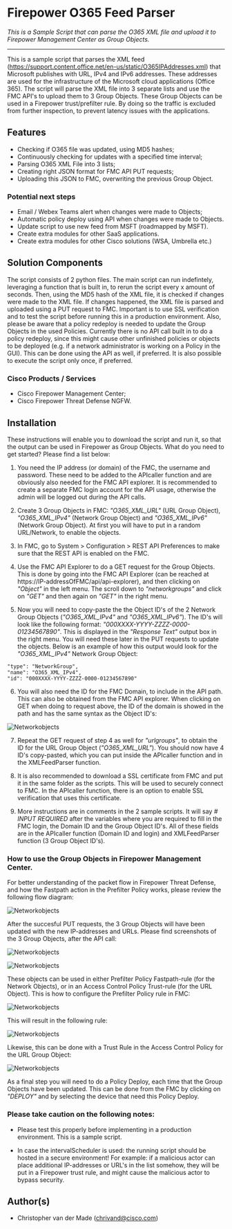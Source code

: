 # Firepower O365 Feed Parser

_This is a Sample Script that can parse the O365 XML file and upload it to Firepower Management Center as Group Objects._

---

This is a sample script that parses the XML feed (https://support.content.office.net/en-us/static/O365IPAddresses.xml) that Microsoft publishes with URL, IPv4 and IPv6 addresses. These addresses are used for the infrastructure of the Microsoft cloud applications (Office 365). The script will parse the XML file into 3 separate lists and use the FMC API's to upload them to 3 Group Objects. These Group Objects can be used in a Firepower trust/prefilter rule. By doing so the traffic is excluded from further inspection, to prevent  latency issues with the applications. 

## Features

* Checking if O365 file was updated, using MD5 hashes;
* Continuously checking for updates with a specified time interval;
* Parsing O365 XML File into 3 lists;
* Creating right JSON format for FMC API PUT requests;
* Uploading this JSON to FMC, overwriting the previous Group Object.

### Potential next steps

* Email / Webex Teams alert when changes were made to Objects;
* Automatic policy deploy using API when changes were made to Objects.
* Update script to use new feed from MSFT (roadmapped by MSFT).
* Create extra modules for other SaaS applications.
* Create extra modules for other Cisco solutions (WSA, Umbrella etc.)


## Solution Components

The script consists of 2 python files. The main script can run indefintely, leveraging a function that is built in, to rerun the script every x amount of seconds. Then, using the MD5 hash of the XML file, it is checked if changes were made to the XML file. If changes happened, the XML file is parsed and uploaded using a PUT request to FMC. Important is to use SSL verification and to test the script before running this in a production environment. Also, please be aware that a policy redeploy is needed to update the Group Objects in the used Policies. Currently there is no API call built in to do a policy redeploy, since this might cause other unfinished policies or objects to be deployed (e.g. if a network administrator is working on a Policy in the GUI). This can be done using the API as well, if preferred. It is also possible to execute the script only once, if preferred.

### Cisco Products / Services

* Cisco Firepower Management Center;
* Cisco Firepower Threat Defense NGFW.


## Installation

These instructions will enable you to download the script and run it, so that the output can be used in Firepower as Group Objects. What do you need to get started? Please find a list below:

1. You need the IP address (or domain) of the FMC, the username and password. These need to be added to the APIcaller function and are obviously also needed for the FMC API explorer. It is recommended to create a separate FMC login account for the API usage, otherwise the admin will be logged out during the API calls. 

2. Create 3 Group Objects in FMC: *"O365_XML_URL"* (URL Group Object), *"O365_XML_IPv4"* (Network Group Object) and *"O365_XML_IPv6"* (Network Group Object). At first you will have to put in a random URL/Network, to enable the objects. 

3. In FMC, go to System > Configuration > REST API Preferences to make sure that the REST API is enabled on the FMC.

4. Use the FMC API Explorer to do a GET request for the Group Objects. This is done by going into the FMC API Explorer (can be reached at https://IP-addressOfFMC/api/api-explorer), and then clicking on *"Object"* in the left menu. The scroll down to *"networkgroups"* and click on *"GET"* and then again on *"GET"* in the right menu. 

5. Now you will need to copy-paste the the Object ID's of the 2 Network Group Objects (*"O365_XML_IPv4"* and *"O365_XML_IPv6"*). The ID's will look like the following format: *"000XXXX-YYYY-ZZZZ-0000-01234567890"*. This is displayed in the *"Response Text"* output box in the right menu. You will need these later in the PUT requests to update the objects. Below is an example of how this output would look for the *"O365_XML_IPv4"* Network Group Object:

```
"type": "NetworkGroup",
"name": "O365_XML_IPv4",
"id": "000XXXX-YYYY-ZZZZ-0000-01234567890"
```

6. You will also need the ID for the FMC Domain, to include in the API path. This can also be obtained from the FMC API explorer. When clicking on GET when doing to request above, the ID of the domain is showed in the path and has the same syntax as the Object ID's: 

![Networkobjects](https://github.com/chrivand/Firepower_O365_Feed_Parser/blob/master/screenshots_FMC_O365/screenshotAPIexplorer.png)

7. Repeat the GET request of step 4 as well for *"urlgroups"*, to obtain the ID for the URL Group Object (*"O365_XML_URL"*). You should now have 4 ID's copy-pasted, which you can put inside the APIcaller function and in the XMLFeedParser function.

8. It is also recommended to download a SSL certificate from FMC and put it in the same folder as the scripts. This will be used to securely connect to FMC. In the APIcaller function, there is an option to enable SSL verification that uses this certificate.

9. More instructions are in comments in the 2 sample scripts. It will say *# INPUT REQUIRED* after the variables where you are required to fill in the FMC login, the Domain ID and the Group Object ID's. All of these fields are in the APIcaller function (Domain ID and login) and XMLFeedParser function (3 Group Object ID's).


### How to use the Group Objects in Firepower Management Center.

For better understanding of the packet flow in Firepower Threat Defense, and how the Fastpath action in the Prefilter Policy works, please review the following flow diagram:

![Networkobjects](https://github.com/chrivand/Firepower_O365_Feed_Parser/blob/master/screenshots_FMC_O365/packetflowftd.png)

After the succesful PUT requests, the 3 Group Objects will have been updated with the new IP-addresses and URLs. Please find screenshots of the 3 Group Objects, after the API call:

![Networkobjects](https://github.com/chrivand/Firepower_O365_Feed_Parser/blob/master/screenshots_FMC_O365/urlgroupobject.png)

![Networkobjects](https://github.com/chrivand/Firepower_O365_Feed_Parser/blob/master/screenshots_FMC_O365/networkgroupobjects.png)

These objects can be used in either Prefilter Policy Fastpath-rule (for the Network Objects), or in an Access Control Policy Trust-rule (for the URL Object). This is how to configure the Prefilter Policy rule in FMC:

![Networkobjects](https://github.com/chrivand/Firepower_O365_Feed_Parser/blob/master/screenshots_FMC_O365/prefilterpolicyrule.png)

This will result in the following rule:

![Networkobjects](https://github.com/chrivand/Firepower_O365_Feed_Parser/blob/master/screenshots_FMC_O365/prefilterpolicy.png)

Likewise, this can be done with a Trust Rule in the Access Control Policy for the URL Group Object:

![Networkobjects](https://github.com/chrivand/Firepower_O365_Feed_Parser/blob/master/screenshots_FMC_O365/ACPtrustrule.png)

As a final step you will need to do a Policy Deploy, each time that the Group Objects have been updated. This can be done from the FMC by clicking on *"DEPLOY"* and by selecting the device that need this Policy Deploy.

### Please take caution on the following notes:

* Please test this properly before implementing in a production environment. This is a sample script.

* In case the intervalScheduler is used: the running script should be hosted in a secure environment! For example: if a malicious actor can place additional IP-addresses or URL's in the list somehow, they will be put in a Firepower trust rule, and might cause the malicious actor to bypass security.


## Author(s)

* Christopher van der Made (chrivand@cisco.com)
